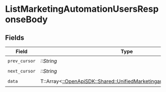 # ListMarketingAutomationUsersResponseBody


## Fields

| Field                                                                                                                               | Type                                                                                                                                | Required                                                                                                                            | Description                                                                                                                         |
| ----------------------------------------------------------------------------------------------------------------------------------- | ----------------------------------------------------------------------------------------------------------------------------------- | ----------------------------------------------------------------------------------------------------------------------------------- | ----------------------------------------------------------------------------------------------------------------------------------- |
| `prev_cursor`                                                                                                                       | *::String*                                                                                                                          | :heavy_check_mark:                                                                                                                  | N/A                                                                                                                                 |
| `next_cursor`                                                                                                                       | *::String*                                                                                                                          | :heavy_check_mark:                                                                                                                  | N/A                                                                                                                                 |
| `data`                                                                                                                              | T::Array<[::OpenApiSDK::Shared::UnifiedMarketingautomationUserOutput](../../models/shared/unifiedmarketingautomationuseroutput.md)> | :heavy_check_mark:                                                                                                                  | N/A                                                                                                                                 |